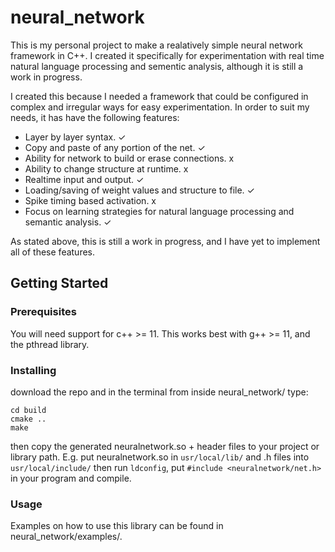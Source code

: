 # neural_network
This is my personal project to make a realatively simple neural network framework in C++.
I created it specifically for experimentation with real time natural language processing 
and sementic analysis, although it is still a work in progress.

I created this because I needed a framework that could be configured in complex and irregular ways for easy experimentation. In order to suit my needs, it has have the following features:

* Layer by layer syntax. ✓
* Copy and paste of any portion of the net. ✓
* Ability for network to build or erase connections. x
* Ability to change structure at runtime. x
* Realtime input and output. ✓
* Loading/saving of weight values and structure to file. ✓
* Spike timing based activation. x
* Focus on learning strategies for natural language processing and semantic analysis. ✓

As stated above, this is still a work in progress, and I have yet to implement all of these features.


## Getting Started
### Prerequisites
You will need support for c++ >= 11. This works best with g++ >= 11, and the pthread library.

### Installing
download the repo and in the terminal from inside neural_network/ type:
```
cd build
cmake ..
make
```
then copy the generated neuralnetwork.so + header files to your project or library path. E.g.
put neuralnetwork.so in ```usr/local/lib/``` and .h files into ```usr/local/include/```
then run ```ldconfig```, put ```#include <neuralnetwork/net.h>``` in your program and compile.

### Usage
Examples on how to use this library can be found in neural_network/examples/.
